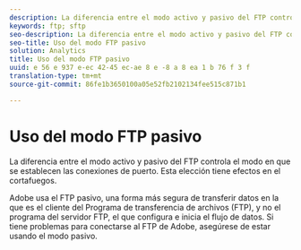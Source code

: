 ```yaml
---
description: La diferencia entre el modo activo y pasivo del FTP controla el modo en que se establecen las conexiones de puerto. Esta elección tiene efectos en el cortafuegos.
keywords: ftp; sftp
seo-description: La diferencia entre el modo activo y pasivo del FTP controla el modo en que se establecen las conexiones de puerto. Esta elección tiene efectos en el cortafuegos.
seo-title: Uso del modo FTP pasivo
solution: Analytics
title: Uso del modo FTP pasivo
uuid: e 56 e 937 e-ec 42-45 ec-ae 8 e -8 a 8 ea 1 b 76 f 3 f
translation-type: tm+mt
source-git-commit: 86fe1b3650100a05e52fb2102134fee515c871b1

---
```



# Uso del modo FTP pasivo

La diferencia entre el modo activo y pasivo del FTP controla el modo en que se establecen las conexiones de puerto. Esta elección tiene efectos en el cortafuegos.

Adobe usa el FTP pasivo, una forma más segura de transferir datos en la que es el cliente del Programa de transferencia de archivos (FTP), y no el programa del servidor FTP, el que configura e inicia el flujo de datos. Si tiene problemas para conectarse al FTP de Adobe, asegúrese de estar usando el modo pasivo.
